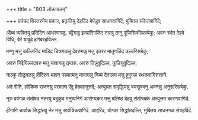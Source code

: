 +++
title = "803 लोकायतम्"

+++
प्रपंचद विस्तरणॆय प्रकार, प्रकृतियु देहदिंद बेर्पडुव साधनवागिदॆ, मुक्तिय संकेतवागिदॆ;

ऒब्ब व्यक्तियु प्रतिदिन आभरणगळु, बट्टॆगळु इत्यादिगळिंद तन्नन्नु तानु पूजिसिकॊळ्ळबेकु; अवन स्वंत देहवे विधि; बेरॆ यावुदे हणॆबरहविल्ल.

मण्णु मत्तु कल्लिनिंद माडिद चित्रगळन्नु देवरुगळु मत्तु इतरर मातुगळिंद उच्चरिसबेकु;

अवरु निद्दॆयिल्लदवरु मत्तु यावागलू तृप्तरु. अवरु तिन्नुवुदिल्ल, कुडियुवुदिल्ल;

नाल्कु तोळुगळन्नु हॊंदिरुव महान् परमात्मनु यावागलू निम्म देवालय मत्तु हूवुगळ स्थळवागिरुत्तानॆ.

अदे रीति, लौकिक राजनन्नु परमात्म ऎंदु हेळलागुत्तदॆ; अत्युन्नत समृद्धियन्नु बयसुववनु अवनन्नु अनुसरिसबेकु.

नूरु वर्षगळ संतोषद नंतरवू बदुकुव मनुष्यनिगॆ आरोग्यकर मत्तु बलिष्ठ देहवु संतोषक्कॆ अत्युत्तम कारणवागिदॆ.

हीगागि चार्वाक सिद्धांतवु नेर मत्तु सार्वत्रिकवागिदॆ. आद्दरिंद, योग्यर सिद्धांतदल्लि, मुक्तिय साधनगळ संग्रहविदॆ.

